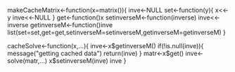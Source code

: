makeCacheMatrix<-function(x=matrix()){
        inve<-NULL
        set<-function(y){
                x<<-y
                inve<<-NULL
        }
        get<-function()x
        setinverseM<-function(inverse) inve<<-inverse
        getinverseM<-function()inve
        list(set=set,get=get,setinverseM=setinverseM,getinverseM=getinverseM)
}

cacheSolve<-function(x,...){
        inve<-x$getinverseM()
        if(!is.null(inve)){
                message("getting cached data")
                return(inve)
        }
        matr<-x$get()
        inve<-solve(matr,...)
        x$setinverseM(inve)
        inve
}
